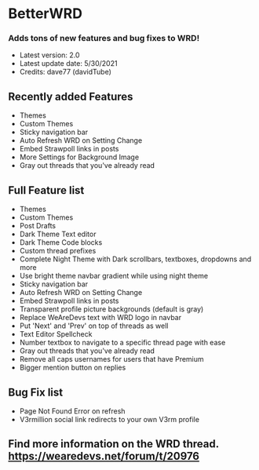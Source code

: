 # BetterWRD
### Adds tons of new features and bug fixes to WRD!
* Latest version: 2.0
* Latest update date: 5/30/2021
* Credits: dave77 (davidTube)

## Recently added Features
* Themes
* Custom Themes
* Sticky navigation bar
* Auto Refresh WRD on Setting Change
* Embed Strawpoll links in posts
* More Settings for Background Image
* Gray out threads that you've already read

## Full Feature list
* Themes
* Custom Themes
* Post Drafts
* Dark Theme Text editor
* Dark Theme Code blocks
* Custom thread prefixes
* Complete Night Theme with Dark scrollbars, textboxes, dropdowns and more
* Use bright theme navbar gradient while using night theme
* Sticky navigation bar
* Auto Refresh WRD on Setting Change
* Embed Strawpoll links in posts
* Transparent profile picture backgrounds (default is gray)
* Replace WeAreDevs text with WRD logo in navbar
* Put 'Next' and 'Prev' on top of threads as well
* Text Editor Spellcheck
* Number textbox to navigate to a specific thread page with ease
* Gray out threads that you've already read
* Remove all caps usernames for users that have Premium
* Bigger mention button on replies

## Bug Fix list
* Page Not Found Error on refresh
* V3rmillion social link redirects to your own V3rm profile

## Find more information on the WRD thread.  https://wearedevs.net/forum/t/20976
